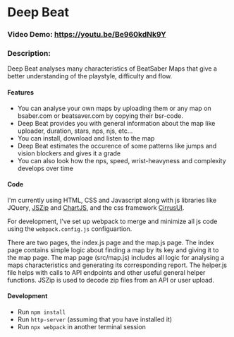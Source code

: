 # Deep Beat


### Video Demo:  https://youtu.be/Be960kdNk9Y
### Description:
Deep Beat analyses many characteristics of BeatSaber Maps that give a better understanding of the playstyle, difficulty and flow.

#### Features
 * You can analyse your own maps by uploading them or any map on bsaber.com or beatsaver.com by copying their bsr-code.
 * Deep Beat provides you with general information about the map like uploader, duration, stars, nps, njs, etc...
 * You can install, download and listen to the map
 * Deep Beat estimates the occurence of some patterns like jumps and vision blockers and gives it a grade
 * You can also look how the nps, speed, wrist-heavyness and complexity develops over time

#### Code
I'm currently using HTML, CSS and Javascript along with js libraries like JQuery, [JSZip](https://stuk.github.io/jszip/) and [ChartJS](https://www.chartjs.org/), and the css framework [CirrusUI](https://cirrus-ui.netlify.app/).

For development, I've set up webpack to merge and minimize all js code using the `webpack.config.js` configuartion. 

There are two pages, the index.js page and the map.js page. The index page contains simple logic about finding a map by its key and giving it to the map page. The map page (src/map.js) includes all logic for analysing a maps characteristics and generating its corresponding report. The helper.js file helps with calls to API endpoints and other useful general helper functions. JSZip is used to decode zip files from an API or user upload.


#### Development
 * Run `npm install`
 * Run `http-server` (assuming that you have installed it)
 * Run `npx webpack` in another terminal session
